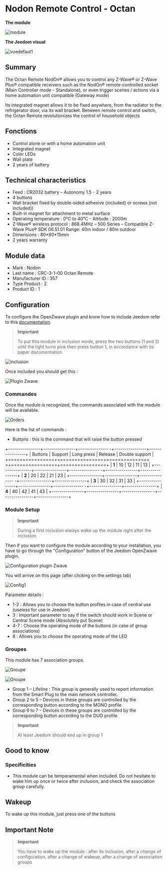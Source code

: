 # Nodon Remote Control - Octan

**The module**

![module](images/nodon.octan/module.jpg)

**The Jeedom visual**

![vuedefaut1](images/nodon.octan/vuedefaut1.jpg)

## Summary

The Octan Remote NodOn® allows you to control any Z-Wave® or Z-Wave Plus® compatible receivers such as the NodOn® remote-controlled socket (Main Controller mode - Standalone), or even trigger scenes / actions via a home automation unit compatible (Gateway mode)

Its integrated magnet allows it to be fixed anywhere, from the radiator to the refrigerator door, via its wall bracket. Between remote control and switch, the Octan Remote revolutionizes the control of household objects

## Fonctions

-   Control alone or with a home automation unit
-   Integrated magnet
-   Color LEDs
-   Wall plate
-   2 years of battery

## Technical characteristics

-   Feed : CR2032 battery – Autonomy 1.5 - 2 years
-   4 buttons
-   Wall bracket fixed by double-sided adhesive (included) or screws (not included))
-   Built-in magnet for attachment to metal surface
-   Operating temperature : 0°C to 40°C - Altitude : 2000m
-   Z-Wave® wireless protocol : 868.4MHz – 500 Series – Compatible Z-Wave Plus® SDK 06.51.01 Range: 40m indoor / 80m outdoor
-   Dimensions : 80\*80\*15mm
-   2 years warranty

## Module data

-   Mark : Nodon
-   Last name : CRC-3-1-00 Octan Remote
-   Manufacturer ID : 357
-   Type Product : 2
-   Product ID : 1

## Configuration

To configure the OpenZwave plugin and know how to include Jeedom refer to this [documentation](https://doc.jeedom.com/en_US/plugins/automation%20protocol/openzwave/).

> **Important**
>
> To put this module in inclusion mode, press the two buttons (1 and 2) until the light turns pink then press button 1, in accordance with its paper documentation.

![inclusion](images/nodon.octan/inclusion.jpg)

Once included you should get this :

![Plugin Zwave](images/nodon.octan/information.jpg)

### Commandes

Once the module is recognized, the commands associated with the module will be available.

![Orders](images/nodon.octan/commandes.jpg)

Here is the list of commands :

-   Buttons : this is the command that will raise the button pressed

+----------------+----------------+--------------- -+----------------+----------------+
| Buttons        | Support          | Long press     | Release    | Double support   |
+================+================+=============== =+================+================+
| **1**          | 10             | 12             | 11             | 13             |
+----------------+----------------+--------------- -+----------------+----------------+
| **2**          | 20             | 22             | 21             | 23             |
+----------------+----------------+--------------- -+----------------+----------------+
| **3**          | 30             | 32             | 31             | 33             |
+----------------+----------------+--------------- -+----------------+----------------+
| **4**          | 40             | 42             | 41             | 43             |
+----------------+----------------+--------------- -+----------------+----------------+

### Module Setup

> **Important**
>
> During a first inclusion always wake up the module right after the inclusion.

Then if you want to configure the module according to your installation, you have to go through the "Configuration" button of the Jeedom OpenZwave plugin.

![Configuration plugin Zwave](images/plugin/bouton_configuration.jpg)

You will arrive on this page (after clicking on the settings tab)

![Config1](images/nodon.octan/config1.jpg)

Parameter details :

-   1-2 : Allows you to choose the button profiles in case of central use (useless for use in Jeedom)
-   3 : Important parameter to say if the switch should work in Scene or Central Scene mode (Absolutely put Scene)
-   4-7 : Choose the operating mode of the buttons (in case of group associations)
-   8 : Allows you to choose the operating mode of the LED

### Groupes

This module has 7 association groups.

![Groupe](images/nodon.octan/groupe.jpg)

![Groupe](images/nodon.octan/groupe2.jpg)

-   Group 1 – Lifeline : This group is generally used to report information from the Smart Plug to the main network controller.
-   Group 2 to 5 – Devices in these groups are controlled by the corresponding button according to the MONO profile
-   Group 6 to 7 – Devices in these groups are controlled by the corresponding button according to the DUO profile

> **Important**
>
> At least Jeedom should end up in group 1

## Good to know

### Specificities

-   This module can be temperamental when included. Do not hesitate to wake him up once or twice after inclusion, and check the association group carefully.

## Wakeup

To wake up this module, just press one of the buttons

## Important Note

> **Important**
>
> You have to wake up the module : after its inclusion, after a change of configuration, after a change of wakeup, after a change of association groups
